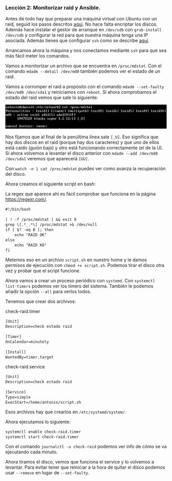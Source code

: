 ### Lección 2: Monitorizar raid y Ansible.

Antes de todo hay que preparar una máquina virtual con Ubuntu con un raid, seguid los pasos descritos [aquí](https://github.com/antoniogamiz/tercero-dgim/blob/master/ISE/practica1.md). No hace falta encriptar los discos. Además hace instalar el gestor de arranque en `/dev/sdb` con `grub-install /dev/sdb` y configurar la red para que nuestra máquina tenga una IP asociada. Además tienes que configurar `ssh` como se describe [aquí](https://github.com/antoniogamiz/tercero-dgim/blob/master/ISE/practica2.md).

Arrancamos ahora la máquina y nos conectamos mediante `ssh` para que sea más fácil meter los comandos.

Vamos a monitorizar un archivo que se encuentra en `/proc/mdstat`. Con el comando `mdadm --detail /dev/md0` también podemos ver el estado de un raid.

Vamos a corromper el raid a propósito con el comando `mdadm --set-faulty /dev/md0 /dev/sda1` y reiniciamos con `reboot`. Si ahora comprobamos el estado del raid vemos que sale lo siguiente:

![](./images/1_.png)

Nos fijamos que al final de la penúltima línea sale `[_U]`. Eso significa que hay dos discos en el raid (porque hay dos caracteres) y que uno de ellos está caído (guión bajo) y otro está funcionando correctamente (el de la U). Si ahora volvemos a levantar el disco anterior con `mdadm --add /dev/md0 /dev/sda1` veremos que aparecerá `[UU]`.

Con `watch -n 1 cat /proc/mdstat` puedes ver como avanza la recuperación del disco.

Ahora creamos el siguiente script en bash:

La regex que aparece ahí es fácil comprobar que funciona en la página https://regexr.com/.

```
#!/bin/bash

[ ! -f /proc/mdstat ] && exit 0
grep \[.*_.*\] /proc/mdstat >& /dev/null
if [ $? -eq 0 ]; then
    echo "RAID OK"
else
    echo "RAID KO"
fi
```

Metemos eso en un archivo `script.sh` en nuestro home y le damos permisos de ejecución con `chmod +x script.sh`. Podemos tirar el disco otra vez y probar que el script funcione.

Ahora vamos a crear un proceso periódico con `systemd`. Con `systemctl list-timers` podemos ver los timers del sistema. También le podemos añadir la opción `--all` para verlos todos.

Tenemos que crear dos archivos:

check-raid.timer

```
[Unit]
Description=check estado raid

[Timer]
OnCalendar=minutely

[Install]
WantedBy=timer.target
```

check-raid.service

```
[Unit]
Description=check estado raid

[Service]
Type=simple
ExecStart=/home/antonio/script.sh
```

Esos archivos hay que crearlos en `/etc/systemd/system/`.

Ahora ejecutamos lo siguiente:

```
systemctl enable check-raid.timer
systemctl start check-raid.timer
```

Con el comando `journalctl -u check-raid` podemos ver info de cómo se va ejecutando cada minuto.

Ahora tiramos el disco, vemos que funciona el service y lo volvemos a levantar. Para evitar tener que reiniciar a la hora de quitar el disco podemos usar `--remove` en lugar de `--set-faulty`.
